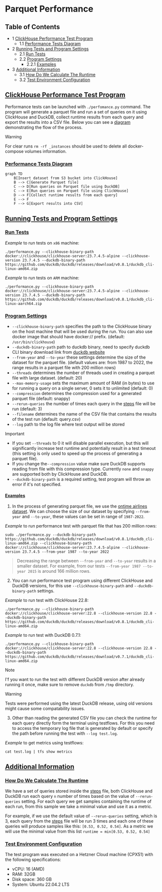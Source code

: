 # Parquet Performance

## Table of Contents

* 1 [ClickHouse Performance Test Program](#ClickHouse-Performance-Test-Program)
  * 1.1 [Performance Tests Diagram](#performance-tests-diagram)
* 2 [Running Tests and Program Settings](#running-tests-and-program-settings)
  * 2.1 [Run Tests](#run-tests)
  * 2.2 [Program Settings](#program-settings)
    * 2.2.1 [Examples](#examples)
* 3 [Additional Information](#additional-information)
  * 3.1 [How Do We Calculate The Runtime](#how-do-we-calculate-the-runtime)
  * 3.2 [Test Environment Configuration](#test-environment-configuration)

## [ClickHouse Performance Test Program](#table-of-contents)

Performance tests can be launched with `./perfomance.py` command. The program will generate a parquet file and run 
a set of queries on it using ClickHouse and DuckDB, collect runtime results from each query and export the 
results into a CSV file. Below you can see a [diagram](#performance-tests-diagram) demonstrating the flow of the process.

> [!WARNING]
> For clear runs `rm -rf _instances` should be used to delete all docker-compose volumes information.


### [Performance Tests Diagram](#table-of-contents)
```mermaid
graph TD
    B[Insert dataset from S3 bucket into ClickHouse]
    B --> C[Generate Parquet file]
    C --> D[Run queries on Parquet file using DuckDB]
    C --> E[Run queries on Parquet file using ClickHouse]
    D --> F[Collect runtime results from each query]
    E --> F
    F --> G[Export results into CSV]
```

## [Running Tests and Program Settings](#table-of-contents)

### [Run Tests](#table-of-contents)

*Example* to run tests on `x86` machine:

```shell
./performance.py --clickhouse-binary-path docker://clickhouse/clickhouse-server:23.7.4.5-alpine --clickhouse-version 23.7.4.5 --duckdb-binary-path https://github.com/duckdb/duckdb/releases/download/v0.8.1/duckdb_cli-linux-amd64.zip 
```

*Example* to run tests on `ARM` machine:

```shell
./performance.py --clickhouse-binary-path docker://clickhouse/clickhouse-server:23.7.4.5-alpine --clickhouse-version 23.7.4.5 --duckdb-binary-path https://github.com/duckdb/duckdb/releases/download/v0.8.1/duckdb_cli-linux-aarch64.zip 
```

### [Program Settings](#table-of-contents)

- `--clickhouse-binary-path` specifies the path to the ClickHouse binary on the host machine that will be used during the run. You can also use docker image that should have docker:// prefix. (default: `/usr/bin/clickhouse`)
- `--duckdb-binary-path` path to duckdb binary, need to specify duckdb CLI binary download link from [duckdb website]
- `--from-year` and `--to-year` these settings determine the size of the dataset for the parquet file. (default values are: from 1987 to 2022, the range results in a parquet file with 200 million rows)
- `--threads` determines the number of threads used in creating a parquet file with large dataset. (default: 20)
- `--max-memory-usage` sets the maximum amount of RAM (in bytes) to use for running a query on a single server, 0 sets it to unlimited (default: 0)
- `--compression` determines the compression used for a generated parquet file (default: snappy)
- `--rerun-queries` the number of times each query in the [steps] file will be run (default: 3)
- `--filename` determines the name of the CSV file that contains the results of the test run (default: query.csv)
- `--log` path to the log file where test output will be stored


> [!IMPORTANT] 
> - If you set `--threads` to 0 it will disable parallel execution, but this will significantly increase test runtime and potentially result in a test timeout (this setting is only used to speed up the process of generating a parquet file).
> - If you change the`--compression` value make sure DuckDB supports reading from file with this compression type. Currently `none` and `snappy` are supported both by ClickHouse and DuckDB.
> - `--duckdb-binary-path` is a required setting, test program will throw an error if it's not specified. 

#### [Examples](#table-of-contents)

1) In the process of generating parquet file, we use the [ontime airlines dataset].
We can choose the size of our dataset by specifying `--from-year` and `--to-year`, these values can be set in range of `1987-2022`.

*Example* to run performance test with parquet file that has 200 million rows:

```shell
sudo ./performance.py --duckdb-binary-path https://github.com/duckdb/duckdb/releases/download/v0.8.1/duckdb_cli-linux-amd64.zip --clickhouse-binary-path docker://clickhouse/clickhouse-server:23.7.4.5-alpine --clickhouse-version 23.7.4.5 --from-year 1987 --to-year 2022 
```
> Decreasing the range between `--from-year` and `--to-year` results in a smaller dataset. For example, from our tests `--from-year 1987 --to-year 2015` is around 166 million rows.
 
2) You can run performance test program using different ClickHouse and DuckDB versions, for this use `--clickhouse-binary-path` and `--duckdb-binary-path` settings.

*Example* to run test with ClickHouse 22.8:
```shell
./performance.py --clickhouse-binary-path docker://clickhouse/clickhouse-server:22.8 --clickhouse-version 22.8 --duckdb-binary-path https://github.com/duckdb/duckdb/releases/download/v0.8.1/duckdb_cli-linux-amd64.zip 
```

*Example* to run test with DuckDB 0.7.1:
```shell
./performance.py --clickhouse-binary-path docker://clickhouse/clickhouse-server:22.8 --clickhouse-version 22.8 --duckdb-binary-path https://github.com/duckdb/duckdb/releases/download/v0.7.1/duckdb_cli-linux-amd64.zip 
```
> [!NOTE]
> I'f you want to run the test with different DuckDB version after already running it once, make sure to remove `duckdb` from `/tmp` directory.

> [!WARNING]
> Tests were performed using the latest DuckDB release, using old versions might cause some compatability issues.

3) Other than reading the generated CSV file you can check the runtime for each query directly form the terminal using testflows.
For this you need to access the temporary log file that is generated by default or specify the path before running the test with `--log test.log`.

*Example* to get metrics using testflows:
```shell
cat test.log | tfs show metrics
```

## [Additional Information](#table-of-contents)

### [How Do We Calculate The Runtime](#table-of-contents)
We have a set of queries stored inside the [steps] file, both ClickHouse and DuckDB run each query `n` number of times based on the value of `--rerun-queries` setting.
For each query we get samples containing the runtime of each run, from this sample we take a minimal value and use it as a metric. 

For example, if we use the default value of `--rerun-queries` setting, which is 3, each query from the [steps] 
file will be run 3 times and each one of these queries will produce samples like this: `[0.53, 0.52, 0.54]`. As a metric we will use the minimal value from this list
 `runtime = min[0.53, 0.52, 0.54]`

### [Test Environment Configuration](#table-of-contents)

The test program was executed on a Hetzner Cloud machine (CPX51) with the following specifications:

- vCPU: 16 (AMD)
- RAM: 32GB
- Disk space: 360 GB
- System: Ubuntu 22.04.2 LTS

[steps]: https://github.com/Altinity/clickhouse-regression/blob/main/parquet/performance/tests/duckdb/steps.py
[duckdb website]: https://duckdb.org/docs/installation/
[ontime airlines dataset]: https://clickhouse.com/docs/en/getting-started/example-datasets/ontime
